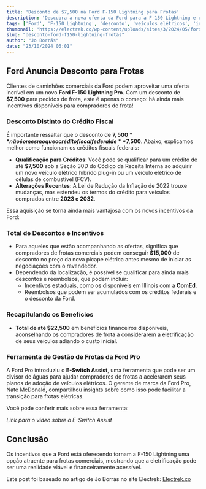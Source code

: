 ```yaml
---
title: 'Desconto de $7,500 na Ford F-150 Lightning para Frotas'
description: 'Descubra a nova oferta da Ford para a F-150 Lightning e outros incentivos disponíveis.'
tags: ['Ford', 'F-150 Lightning', 'desconto', 'veículos elétricos', 'incentivos']
thumbnail: "https://electrek.co/wp-content/uploads/sites/3/2024/05/ford-f-150-lightning-pro.jpg?quality=82&strip=all&w=1600"
slug: "desconto-ford-f150-lightning-frotas"
author: "Jo Borrás"
date: "23/10/2024 06:01"
---
```


## Ford Anuncia Desconto para Frotas

Clientes de caminhões comerciais da Ford podem aproveitar uma oferta incrível em um novo **Ford F-150 Lightning Pro**. Com um desconto de **$7,500** para pedidos de frota, este é apenas o começo: há ainda mais incentivos disponíveis para compradores de frota!

### Desconto Distinto do Crédito Fiscal
É importante ressaltar que o desconto de **$7,500** não é o mesmo que o crédito fiscal federal de **$7,500**. Abaixo, explicamos melhor como funcionam os créditos fiscais federais:

- **Qualificação para Créditos**: Você pode se qualificar para um crédito de até **$7,500** sob a Seção 30D do Código da Receita Interna ao adquirir um novo veículo elétrico híbrido plug-in ou um veículo elétrico de células de combustível (FCV).
- **Alterações Recentes**: A Lei de Redução da Inflação de 2022 trouxe mudanças, mas estendeu os termos do crédito para veículos comprados entre **2023 e 2032**.

Essa aquisição se torna ainda mais vantajosa com os novos incentivos da Ford:

### Total de Descontos e Incentivos
- Para aqueles que estão acompanhando as ofertas, significa que compradores de frotas comerciais podem conseguir **$15,000** de desconto no preço da nova picape elétrica antes mesmo de iniciar as negociações com o revendedor.
- Dependendo da localização, é possível se qualificar para ainda mais descontos e reembolsos, que podem incluir:
  - Incentivos estaduais, como os disponíveis em Illinois com a **ComEd**.
  - Reembolsos que podem ser acumulados com os créditos federais e o desconto da Ford.

### Recapitulando os Benefícios
- **Total de até $22,500** em benefícios financeiros disponíveis, aconselhando os compradores de frota a considerarem a eletrificação de seus veículos adiando o custo inicial.

### Ferramenta de Gestão de Frotas da Ford Pro
A Ford Pro introduziu o **E-Switch Assist**, uma ferramenta que pode ser um divisor de águas para ajudar compradores de frotas a acelerarem seus planos de adoção de veículos elétricos. O gerente de marca da Ford Pro, Nate McDonald, compartilhou insights sobre como isso pode facilitar a transição para frotas elétricas.

Você pode conferir mais sobre essa ferramenta:

*Link para o vídeo sobre o E-Switch Assist*  

## Conclusão
Os incentivos que a Ford está oferecendo tornam a F-150 Lightning uma opção atraente para frotas comerciais, mostrando que a eletrificação pode ser uma realidade viável e financeiramente acessível.  

Este post foi baseado no artigo de Jo Borrás no site Electrek: [Electrek.co](https://electrek.co/2024/10/22/ford-announces-7500-fleet-discount-on-f150-lightning-but-wait-theres-more/)